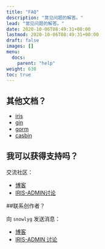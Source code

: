 ```yaml
---
title: "FAQ"
description: "常见问题的解答。"
lead: "常见问题的解答。"
date: 2020-10-06T08:49:31+00:00
lastmod: 2020-10-06T08:49:31+00:00
draft: false
images: []
menu:
  docs:
    parent: "help"
weight: 630
toc: true
---
```


## 其他文档？

- [iris](https://github.com/snowlyg/iris/wiki)
- [gin](https://github.com/gin-gonic/gin#gin-web-framework)
- [gorm](https://gorm.io/)
- [casbin](https://casbin.org/docs/zh-CN/management-api)

## 我可以获得支持吗？

交流社区：

- [博客](https://blog.snowlyg.com)
- [IRIS-ADMIN讨论](https://github.com/snowlyg/iris-admin/discussions)

##联系创作者？

向 `snowlyg` 发送消息：

- [博客](https://blog.snowlyg.com)
- [IRIS-ADMIN 讨论](https://github.com/snowlyg/iris-admin/discussions)